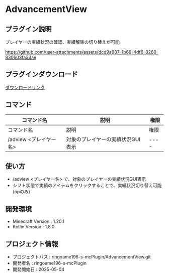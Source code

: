 # AdvancementView

## プラグイン説明
プレイヤーの実績状況の確認、実績解除の切り替えが可能


https://github.com/user-attachments/assets/dcd9a887-1b69-4df6-8260-830603fa33ae


## プラグインダウンロード
[ダウンロードリンク](https://github.com/ringoame196-s-mcPlugin/AdvancementView/releases/latest)

## コマンド
| コマンド名   | 説明                 | 権限   |
| --- |--------------------|------|
| コマンド名 | 説明                 | 権限   |
| /adview <プレイヤー名> | 対象のプレイヤーの実績状況GUI表示 | ---- |

## 使い方
- /adview <プレイヤー名> で、対象のプレイヤーの実績状況GUI表示
- シフト状態で実績のアイテムをクリックすることで、実績状況切り替え可能(opのみ)

## 開発環境
- Minecraft Version : 1.20.1
- Kotlin Version : 1.8.0

## プロジェクト情報
- プロジェクトパス : ringoame196-s-mcPlugin/AdvancementView.git
- 開発者名 : ringoame196-s-mcPlugin
- 開発開始日 : 2025-05-04
